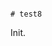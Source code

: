                                                                                                                    # test8

Init.
